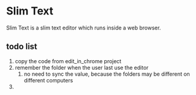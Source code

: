 # Slim Text

Slim Text is a slim text editor which runs inside a web browser.



## todo list

1. copy the code from edit_in_chrome project
2. remember the folder when the user last use the editor
    1. no need to sync the value, because the folders may be different on different computers
3.
